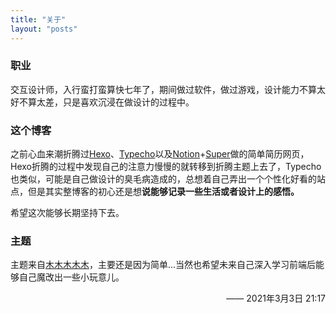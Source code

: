 ```yaml
---
title: "关于"
layout: "posts"
---
```


### 职业
交互设计师，入行蛮打蛮算快七年了，期间做过软件，做过游戏，设计能力不算太好不算太差，只是喜欢沉浸在做设计的过程中。

### 这个博客
之前心血来潮折腾过[Hexo](https://hexo.io)、[Typecho](http://typecho.org/)以及[Notion](https://notion.so)+[Super](https://super.so)做的简单简历网页，Hexo折腾的过程中发现自己的注意力慢慢的就转移到折腾主题上去了，Typecho也类似，可能是自己做设计的臭毛病造成的，总想着自己弄出一个个性化好看的站点，但是其实整博客的初心还是想**说能够记录一些生活或者设计上的感悟。**

希望这次能够长期坚持下去。

### 主题

主题来自[木木木木木](https://immmmm.com/)，主要还是因为简单...当然也希望未来自己深入学习前端后能够自己魔改出一些小玩意儿。



<p align="right">—— 2021年3月3日 21:17<p>

